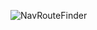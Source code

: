 ![NavRouteFinder](https://github.com/Takashi-91/NavRouteFinder/assets/155132652/1f472ac3-f366-4c01-9688-4791786178fd)
